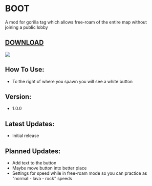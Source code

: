 # BOOT
A mod for gorilla tag which allows free-roam of the entire map without joining a public lobby

## [DOWNLOAD]()

![](https://github.com/TrueTamashii/BOOT/blob/db5a8e765f1864ad556f028cadd7cfb8c0f6d285/assets/Animated%20GIF-downsized_large%20(2).gif)

## How To Use:
- To the right of where you spawn you will see a white button 

## Version:
- 1.0.0

## Latest Updates:
- Initial release

## Planned Updates:
- Add text to the button
- Maybe move button into better place
- Settings for speed while in free-roam mode so you can practice as "normal - lava - rock" speeds
